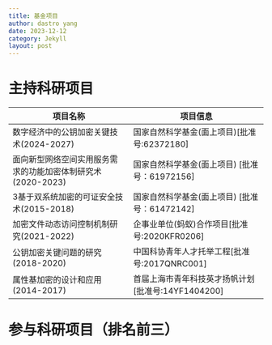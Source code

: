 ```yaml
---
title: 基金项目
author: dastro yang
date: 2023-12-12
category: Jekyll
layout: post
---
```


# 主持科研项目



| 项目名称                                                    | 项目信息                                           |
| ----------------------------------------------------------- | -------------------------------------------------- |
| 数字经济中的公钥加密关键技术(2024-2027)                     | 国家自然科学基金(面上项目)[批准号:62372180]        |
| 面向新型网络空间实用服务需求的功能加密体制研究术(2020-2023) | 国家自然科学基金(面上项目) [批准号：61972156]      |
| 3基于双系统加密的可证安全技术(2015-2018)                    | 国家自然科学基金(面上项目) [批准号：61472142]      |
| 加密文件动态访问控制机制研究(2021-2022)                     | 企事业单位(蚂蚁)合作项目[批准号:2020KFR0206]       |
| 公钥加密关键问题的研究(2018-2020)                           | 中国科协青年人才托举工程[批准号:2017QNRC001]       |
| 属性基加密的设计和应用(2014-2017)                           | 首届上海市青年科技英才扬帆计划[批准号:14YF1404200] |



# 参与科研项目（排名前三）